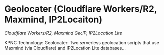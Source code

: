 
# Geolocater (Cloudflare Workers/R2, Maxmind, IP2Locaiton)

*Cloudflare Workers/R2, Maxmind GeoIP, IP2Location Lite*

KPNC Technology: Geolocater: Two serverless geolocation scripts that use Maxmind (via Cloudflare) and IP2Location Lite databases...
